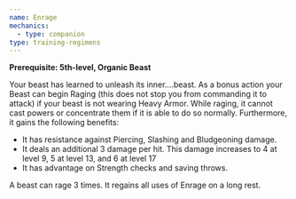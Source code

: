 ```yaml
---
name: Enrage
mechanics:
  - type: companion
type: training-regimens
---
```

__Prerequisite: 5th-level, Organic Beast__

Your beast has learned to unleash its inner....beast. As a bonus action your Beast can begin Raging (this does not
stop you from commanding it to attack) if your beast is not wearing Heavy Armor. While raging, it cannot cast powers
or concentrate them if it is able to do so normally. Furthermore, it gains the following benefits:

- It has resistance against Piercing, Slashing and Bludgeoning damage.
- It deals an additional 3 damage per hit. This damage increases to 4 at level 9, 5 at level 13, and 6 at level 17
- It has advantage on Strength checks and saving throws.

A beast can rage 3 times. It regains all uses of Enrage on a long rest.
